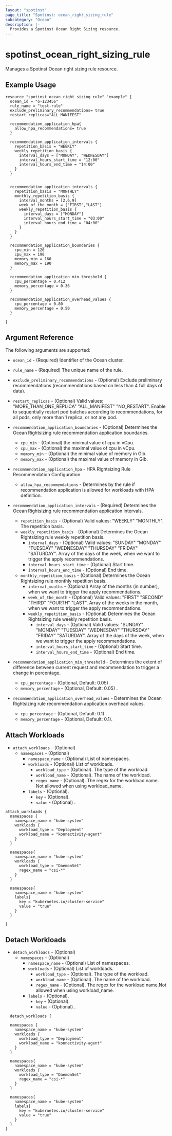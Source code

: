 ```yaml
---
layout: "spotinst"
page_title: "Spotinst: ocean_right_sizing_rule"
subcategory: "Ocean"
description: |-
  Provides a Spotinst Ocean Right Sizing resource.
---
```


# spotinst\_ocean\_right\_sizing\_rule

Manages a Spotinst Ocean right sizing rule resource.

## Example Usage

```hcl
resource "spotinst_ocean_right_sizing_rule" "example" {
  ocean_id = "o-123456"
  rule_name = "test-rule"
  exclude_preliminary_recommendations= true
  restart_replicas="ALL_MANIFEST"

  recommendation_application_hpa{
    allow_hpa_recommendations= true
  }

  recommendation_application_intervals {
    repetition_basis = "WEEKLY"
    weekly_repetition_basis {
      interval_days = ["MONDAY", "WEDNESDAY"]
      interval_hours_start_time = "12:00"
      interval_hours_end_time = "14:00"
    }
  }


  recommendation_application_intervals {
    repetition_basis = "MONTHLY"
    monthly_repetition_basis {
      interval_months = [2,6,9]
      week_of_the_month = ["FIRST","LAST"]
      weekly_repetition_basis {
        interval_days = ["MONDAY"]
        interval_hours_start_time = "03:00"
        interval_hours_end_time = "04:00"
      }
    }
  }

  recommendation_application_boundaries {
    cpu_min = 120
    cpu_max = 190
    memory_min = 160
    memory_max = 190
  }

  recommendation_application_min_threshold {
    cpu_percentage = 0.412
    memory_percentage = 0.36
  }

  recommendation_application_overhead_values {
    cpu_percentage = 0.80
    memory_percentage = 0.50
  }
  
}

````
## Argument Reference

The following arguments are supported:

* `ocean_id` - (Required) Identifier of the Ocean cluster.
* `rule_name` - (Required) The unique name of the rule.
* `exclude_preliminary_recommendations` - (Optional) Exclude preliminary recommendations (recommendations based on less than 4 full days of data).
* `restart_replicas` - (Optional) Valid values: "MORE_THAN_ONE_REPLICA" "ALL_MANIFEST" "NO_RESTART". Enable to sequentially restart pod batches according to recommendations, for all pods, only more than 1 replica, or not any pod.
* `recommendation_application_boundaries` - (Optional) Determines the Ocean Rightsizing rule recommendation application boundaries.
   * `cpu_min` - (Optional) the minimal value of cpu in vCpu.
   * `cpu_max` - (Optional) the maximal value of cpu in vCpu.
   * `memory_min` - (Optional) the minimal value of memory in Gib.
   * `memory_max` - (Optional) the maximal value of memory in Gib.
* `recommendation_application_hpa` - HPA Rightsizing Rule Recommendation Configuration
    * `allow_hpa_recommendations` - Determines by the rule if recommendation application is allowed for workloads with HPA definition.

* `recommendation_application_intervals` - (Required) Determines the Ocean Rightsizing rule recommendation application intervals.
    * `repetition_basis` - (Optional) Valid values: "WEEKLY" "MONTHLY". The repetition basis.
    * `weekly_repetition_basis` - (Optional) Determines the Ocean Rightsizing rule weekly repetition basis.
      * `interval_days` - (Optional) Valid values: "SUNDAY" "MONDAY" "TUESDAY" "WEDNESDAY" "THURSDAY" "FRIDAY" "SATURDAY". Array of the days of the week, when we want to trigger the apply recommendations.
      * `interval_hours_start_time` - (Optional) Start time.
      * `interval_hours_end_time` - (Optional) End time.
    * `monthly_repetition_basis` - (Optional) Determines the Ocean Rightsizing rule monthly repetition basis.
      * `interval_months` - (Optional) Array of the months (in number), when we want to trigger the apply recommendations.
      * `week_of_the_month` - (Optional) Valid values: "FIRST" "SECOND" "THIRD" "FOURTH" "LAST". Array of the weeks in the month, when we want to trigger the apply recommendations.
      * `weekly_repetition_basis` - (Optional) Determines the Ocean Rightsizing rule weekly repetition basis.
        * `interval_days` - (Optional) Valid values: "SUNDAY" "MONDAY" "TUESDAY" "WEDNESDAY" "THURSDAY" "FRIDAY" "SATURDAY". Array of the days of the week, when we want to trigger the apply recommendations.
        * `interval_hours_start_time` - (Optional) Start time.
        * `interval_hours_end_time` - (Optional) End time.
        
* `recommendation_application_min_threshold` - Determines the extent of difference between current request and recommendation to trigger a change in percentage.
    * `cpu_percentage` - (Optional, Default: 0.05) .
    * `memory_percentage` - (Optional, Default: 0.05) .
  
* `recommendation_application_overhead_values` - Determines the Ocean Rightsizing rule recommendation application overhead values.
    * `cpu_percentage` - (Optional, Default: 0.1) .
    * `memory_percentage` - (Optional, Default: 0.1).

<a id="attach_workloads"></a>
## Attach Workloads

* `attach_workloads` - (Optional)
    * `namespaces` - (Optional) 
        * `namespace_name` - (Optional) List of namespaces.
        * `workloads` - (Optional) List of workloads.
          * `workload_type` - (Optional). The type of the workload.
          * `workload_name` - (Optional). The name of the workload.
          * `regex_name` - (Optional). The regex for the workload name. Not allowed when using workload_name.
        * `labels` - (Optional).
          * `key` - (Optional).
          * `value` - (Optional) .


```hcl
attach_workloads {
  namespaces {
    namespace_name = "kube-system"
    workloads {
      workload_type = "Deployment"
      workload_name = "konnectivity-agent"
    }
  }

  namespaces{
    namespace_name = "kube-system"
    workloads {
      workload_type = "DaemonSet"
      regex_name = "csi-*"
    }
  }

  namespaces{
    namespace_name = "kube-system"
    labels{
      key = "kubernetes.io/cluster-service"
      value = "true"
    }
  }

}
```

<a id="detach_workloads"></a>
## Detach Workloads

* `detach_workloads` - (Optional)
    * `namespaces` - (Optional)
        * `namespace_name` - (Optional) List of namespaces.
        * `workloads` - (Optional) List of workloads.
            * `workload_type` - (Optional). The type of the workload.
            * `workload_name` - (Optional). The name of the workload.
            * `regex_name` - (Optional). The regex for the workload name.Not allowed when using workload_name.
        * `labels` - (Optional).
            * `key` - (Optional).
            * `value` - (Optional) .


```hcl
  detach_workloads {

  namespaces {
    namespace_name = "kube-system"
    workloads {
      workload_type = "Deployment"
      workload_name = "konnectivity-agent"
    }
  }

  namespaces{
    namespace_name = "kube-system"
    workloads {
      workload_type = "DaemonSet"
      regex_name = "csi-*"
    }
  }

  namespaces{
    namespace_name = "kube-system"
    labels{
      key = "kubernetes.io/cluster-service"
      value = "true"
    }
  }
}
```